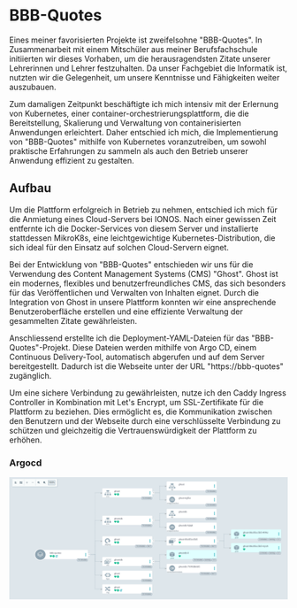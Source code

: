 # BBB-Quotes

Eines meiner favorisierten Projekte ist zweifelsohne "BBB-Quotes". In Zusammenarbeit mit einem Mitschüler aus meiner Berufsfachschule initiierten wir dieses Vorhaben, um die herausragendsten Zitate unserer Lehrerinnen und Lehrer festzuhalten. Da unser Fachgebiet die Informatik ist, nutzten wir die Gelegenheit, um unsere Kenntnisse und Fähigkeiten weiter auszubauen.

Zum damaligen Zeitpunkt beschäftigte ich mich intensiv mit der Erlernung von Kubernetes, einer container-orchestrierungsplattform, die die Bereitstellung, Skalierung und Verwaltung von containerisierten Anwendungen erleichtert. Daher entschied ich mich, die Implementierung von "BBB-Quotes" mithilfe von Kubernetes voranzutreiben, um sowohl praktische Erfahrungen zu sammeln als auch den Betrieb unserer Anwendung effizient zu gestalten.

## Aufbau

Um die Plattform erfolgreich in Betrieb zu nehmen, entschied ich mich für die Anmietung eines Cloud-Servers bei IONOS. Nach einer gewissen Zeit entfernte ich die Docker-Services von diesem Server und installierte stattdessen MikroK8s, eine leichtgewichtige Kubernetes-Distribution, die sich ideal für den Einsatz auf solchen Cloud-Servern eignet.

Bei der Entwicklung von "BBB-Quotes" entschieden wir uns für die Verwendung des Content Management Systems (CMS) "Ghost". Ghost ist ein modernes, flexibles und benutzerfreundliches CMS, das sich besonders für das Veröffentlichen und Verwalten von Inhalten eignet. Durch die Integration von Ghost in unsere Plattform konnten wir eine ansprechende Benutzeroberfläche erstellen und eine effiziente Verwaltung der gesammelten Zitate gewährleisten.

Anschliessend erstellte ich die Deployment-YAML-Dateien für das "BBB-Quotes"-Projekt. Diese Dateien werden mithilfe von Argo CD, einem Continuous Delivery-Tool, automatisch abgerufen und auf dem Server bereitgestellt. Dadurch ist die Webseite unter der URL "https://bbb-quotes" zugänglich.

Um eine sichere Verbindung zu gewährleisten, nutze ich den Caddy Ingress Controller in Kombination mit Let's Encrypt, um SSL-Zertifikate für die Plattform zu beziehen. Dies ermöglicht es, die Kommunikation zwischen den Benutzern und der Webseite durch eine verschlüsselte Verbindung zu schützen und gleichzeitig die Vertrauenswürdigkeit der Plattform zu erhöhen.  

### Argocd

![AroCD](../images/argo.png)
